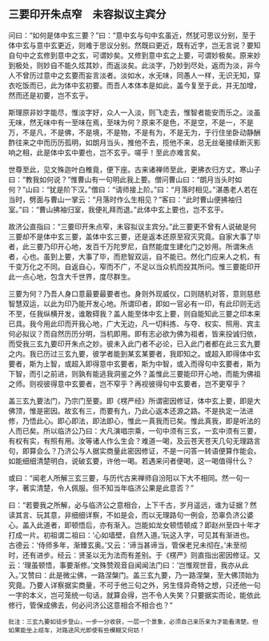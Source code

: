 ##  三要印开朱点窄　未容拟议主宾分

问曰：“如何是体中玄三要？”曰：“意中玄与句中玄虽近，然犹可思议分别，至于体中玄与意中玄更近，则难于思议分别。然既曰更近，既有近字，岂无言说？要知自句中之玄修到意中之玄，可谓妙矣。又修到意中玄之上要，可谓妙极矣。原来妙到极处，则妙自不能久炫其妙，而返淡矣。此淡字，乃妙到尽处，返而为淡，非今人不曾历过意中之玄要而妄言淡者。淡如水，水无味，同愚人一样，无识无知，穿衣吃饭而已，此为体中玄初要。而吾人本体本是如此，盖今复至于此，并无加增，然而还是初要，岂不玄乎。

斯理原非妙字能尽，惟淡字好，众人一入淡，则飞走去，惟智者能安而乐之。淡虽无味，然无味中有一至味在焉，至味为何？原来不是色，不是空，不是一，不是万，不是凡，不是佛，不是境，不是物，不是有为，不是无为，于行住坐卧动静酬酢往来之中而历历孤明，如朗月当头，推他不去，揽他不来，总无丝毫接续断灭影响之相，此是体中玄中要也，岂不玄乎。嗟乎！至此亦难言矣。

世尊至此，见文殊迦叶白椎竟，便下座。古来诸禅师至此，更拂衣归方丈。寒山子曰：“教我如何说？”惟曹山有一句明此我上要。僧问曹山曰：“朗月当头时如何？”山曰：“犹是阶下汉。”僧曰：“请师接上阶。”曰：“月落时相见。”湛愚老人若在当时，劈面与曹山一掌云：“月落时作么生相见？”客曰：“此时曹山便拂袖归室。”曰：“曹山拂袖归室，我便礼拜而退。”此体中玄上要也，岂不玄乎。

故济公直指曰：“三要印开朱点窄，未容拟议主宾分。”此三要更不曾有人说破是何三要却不是体中玄三要，盖体中玄三要，还是返本还原至寂灭究竟。自家大事了毕者，此三要乃印开心地，发百千万陀罗尼，自然能度生建化门之妙用。所谓朱点者，心也。虽到上要，大事了毕，而悲智双运，自不能已。然化门应来人之机，有千变万化之不同。自返自心，窄而不广，不足以当众机而投其所问。惟三要能印开此一点心地，包含大千世界，度尽群生。

三要为何？乃吾人身口意最要最要者也。身则外现威仪，口则随机对答，意则慈悲智慧双运，以此为印乃能开发心地。所谓印者，即如一官必有一印，有此印则无远不至，任我纵横开发，谁敢碍我？盖人能至体中玄上要，则自能知此三要之印本来已具。我今用此印而开我心地，广大无边，凡一切料拣、与夺、权实、照用、宾主何必拟议？而自然历历分明，当机即用。即有志必欲为佛为祖者，皆来投诚归依，而受我三玄九要印开朱点之妙。彼未入此门者不必论，已入此门者都在此三玄九要之内。我已历过三玄九要，彼学者能到某玄某要者，我即知之。或超入即得体中玄要者，斯为上智，或超入即得意中玄要者，斯为中智，或入而得句中玄要者，斯为下智，而引之前进，则孰有能逃我洞鉴之外？盖惟此三要能印开心地，而能为佛祖之师。则视彼得意中玄要者，岂不窄乎？再视彼得句中玄要者，岂不更窄乎？

盖三玄九要法门，乃宗门至要。即《楞严经》所谓密因修证，体中玄上要，即是大佛顶，惟是密因。故玄有三，而要有九，乃此心返本还源之路。不是执定一法进修，乃悟此心。即心即法，即法即心，惟此一真我而已矣。惟此真我，即是听法的人而已矣。所以临济公乃曰：大凡演唱宗乘，一句中须有三玄，一玄中须有三要，有权有实，有照有用。汝等诸人作么生会？难道一喝，及云苍天苍天几句无理路言句，即算会么？乃济公与人据实商量此密因修证，不是一问答一转语便算作能会。如能细细清楚明白，说破玄要，许他一喝。若遇来问者便喝，这一喝值得什么？

或曰：“闻老人所解三玄三要，与历代古来禅师自汾阳以下大不相同。然一句一字，著实清楚，令人佩服。但不知当年临济公果是此意否？”

曰：“若要我之所解，必与临济公之意相合，上下千古，岁月遥远，谁为证据？然读其言、玩其意，非细细详察，不如是会，而以无理路句一例会，恐辜负济公婆心。盖入此道者，即顿悟后，亦有渐入。岂能如龙女顿悟顿成？即赵州至四十年才打成一片。初祖谓二祖曰：‘心如墙壁，自然入道。’玩这入字，可见其有渐进也。古德云：‘侍师多年，渐臻玄奥。’又云：‘谛当甚谛当，管保老兄未彻在。’未至彻时，还有进步。经云：贤圣以无为法而有差别。于《楞严》则直指出密因修证。又云：‘理虽顿悟，事要渐修。’文殊赞观音自闻闻法门曰：‘岂惟观世音，我亦从此入。’又赞曰：此是微尘佛，一路涅槃门。盖三玄九要，乃一路涅槃，至大佛顶始为究竟。乃要人详察据实商量，不可于他三句之外，另生怪异奇特之想，只还他一句一字的本义，岂可笼统一句话，就算会得，岂不令人失笑？只要据实而论，能依此修行，管保成佛去，何必问济公这意相合不相合也？”

```xu
批注：三玄九要如徒步登山，一步一分收获，一层一个景象，必须自己亲历亲为才能看清楚。但如果能坐上缆车，对路途风光即使有些模糊又何妨！
```

